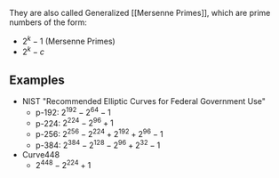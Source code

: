 They are also called Generalized [[Mersenne Primes]], which are prime numbers of the form:
- $2^k - 1$ (Mersenne Primes)
- $2^k - c$

## Examples
- NIST "Recommended Elliptic Curves for Federal Government Use"
	- p-192: $2^{192} − 2^{64} − 1$ 
	- p-224: $2^{224} − 2^{96} + 1$
	- p-256: $2^{256} − 2^{224} + 2^{192} + 2^{96} − 1$
	- p-384: $2^{384} − 2^{128} − 2^{96} + 2^{32} − 1$
- Curve448
	- $2^{448} - 2^{224} + 1$
